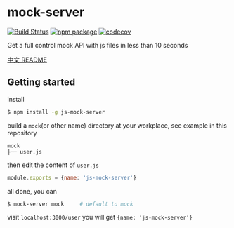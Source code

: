 # mock-server

[![Build Status](https://travis-ci.org/Skandar-Ln/mock-server.svg?branch=master)](https://travis-ci.org/Skandar-Ln/mock-server)
[![npm package](https://img.shields.io/npm/v/js-mock-server.svg)](https://www.npmjs.org/package/js-mock-server)
[![codecov](https://codecov.io/gh/Skandar-Ln/mock-server/branch/master/graph/badge.svg)](https://codecov.io/gh/Skandar-Ln/mock-server)

Get a full control mock API with js files in less than 10 seconds

[中文 README](README-zh_CN.md)

## Getting started

install

```bash
$ npm install -g js-mock-server
```

build a `mock`(or other name) directory at your workplace, see example in this repository

```
mock
├── user.js
```

then edit the content of `user.js`

```js
module.exports = {name: 'js-mock-server'}
```

all done, you can

```bash
$ mock-server mock     # default to mock
```
visit `localhost:3000/user` you will get `{name: 'js-mock-server'}`
